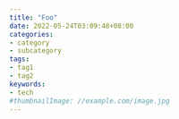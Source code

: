 ```yaml
---
title: "Foo"
date: 2022-05-24T03:09:48+08:00
categories:
- category
- subcategory
tags:
- tag1
- tag2
keywords:
- tech
#thumbnailImage: //example.com/image.jpg
---
```


<!--more-->
